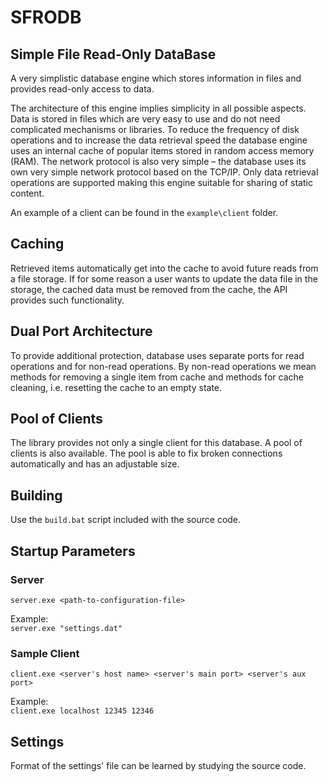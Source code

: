 # SFRODB
## Simple File Read-Only DataBase
A very simplistic database engine which stores information in files and 
provides read-only access to data. 

The architecture of this engine implies simplicity in all possible aspects. 
Data is stored in files which are very easy to use and do not need complicated 
mechanisms or libraries. To reduce the frequency of disk operations and to 
increase the data retrieval speed the database engine uses an internal cache of 
popular items stored in random access memory (RAM). The network protocol is 
also very simple – the database uses its own very simple network protocol based 
on the TCP/IP. Only data retrieval operations are supported making this engine 
suitable for sharing of static content.  

An example of a client can be found in the `example\client` folder.

## Caching

Retrieved items automatically get into the cache to avoid future reads from a 
file storage. If for some reason a user wants to update the data file in the 
storage, the cached data must be removed from the cache, the API provides such 
functionality.  

## Dual Port Architecture
To provide additional protection, database uses separate ports for read 
operations and for non-read operations. By non-read operations we mean methods 
for removing a single item from cache and methods for cache cleaning, i.e. 
resetting the cache to an empty state.

## Pool of Clients
The library provides not only a single client for this database. A pool of 
clients is also available. The pool is able to fix broken connections 
automatically and has an adjustable size.

## Building
Use the `build.bat` script included with the source code.

## Startup Parameters

### Server
`server.exe <path-to-configuration-file>`

Example:  
`server.exe "settings.dat"`

### Sample Client
`client.exe <server's host name> <server's main port> <server's aux port>`

Example:  
`client.exe localhost 12345 12346`

## Settings
Format of the settings' file can be learned by studying the source code.

